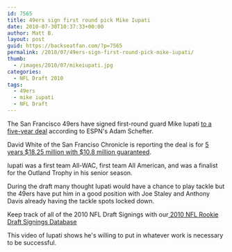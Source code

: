 ```yaml
---
id: 7565
title: 49ers sign first round pick Mike Iupati
date: 2010-07-30T10:37:33+00:00
author: Matt B.
layout: post
guid: https://backseatfan.com/?p=7565
permalink: /2010/07/49ers-sign-first-round-pick-mike-iupati/
thumb:
  - /images/2010/07/mikeiupati.jpg
categories:
  - NFL Draft 2010
tags:
  - 49ers
  - mike iupati
  - NFL Draft
---
```


<div class="entry">
  <p>
    The San Francisco 49ers have signed first-round guard Mike Iupati <a href="http://twitter.com/Adam_Schefter/statuses/19925298110">to a five-year deal</a> according to ESPN's Adam Schefter.
  </p>

  <p>
    David White of the San Franciso Chronicle is reporting the deal is for <a href="http://twitter.com/bydavidwhite/statuses/19927426135">5 years $18.25 million with $10.8 million guaranteed</a>.
  </p>

  <p>
    Iupati was a first team All-WAC, first team All American, and was a finalist for the Outland Trophy in his senior season.
  </p>

  <p>
    During the draft many thought Iupati would have a chance to play tackle but the 49ers have put him in a good position with Joe Staley and Anthony Davis already having the tackle spots locked down.
  </p>

  <p>
    Keep track of all of the 2010 NFL Draft Signings with our<a href="https://backseatfan.com/index.php/2010/04/2010-nfl-draft-rookie-signing-status/"> 2010 NFL Rookie Draft Signings Database</a>
  </p>

  <p>
    This video of Iupati shows he's willing to put in whatever work is necessary to be successful.<br />
  </p>
</div>
